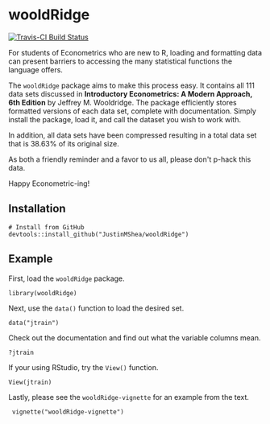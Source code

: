 # wooldRidge 

[![Travis-CI Build Status](https://travis-ci.org/JustinMShea/wooldRidge.svg?branch=master)](https://travis-ci.org/JustinMShea/wooldRidge)

For students of Econometrics who are new to R, loading and formatting data can present barriers to accessing the many statistical functions the language offers.

The `wooldRidge` package aims to make this process easy. It contains all 111 data sets discussed in **Introductory Econometrics: A Modern Approach, 6th Edition** by Jeffrey M. Wooldridge. The package efficiently stores formatted versions of each data set, complete with documentation. Simply install the package, load it, and call the dataset you wish to work with.

In addition, all data sets have been compressed resulting in a total data set that is 38.63% of its original size.

As both a friendly reminder and a favor to us all, please don't p-hack this data. 

Happy Econometric-ing!


## Installation

```r{}
# Install from GitHub
devtools::install_github("JustinMShea/wooldRidge")
```

## Example

First, load the `wooldRidge` package.
```{r}
library(wooldRidge)
```
Next, use the `data()` function to load the desired set.
```{r}
data("jtrain")
```
Check out the documentation and find out what the variable columns mean.
```{r}
?jtrain
```

If your using RStudio, try the `View()` function.
```{r}
View(jtrain)
```

Lastly, please see the `wooldRidge-vignette` for an example from the text.

```{r}
 vignette("wooldRidge-vignette")
 ```

